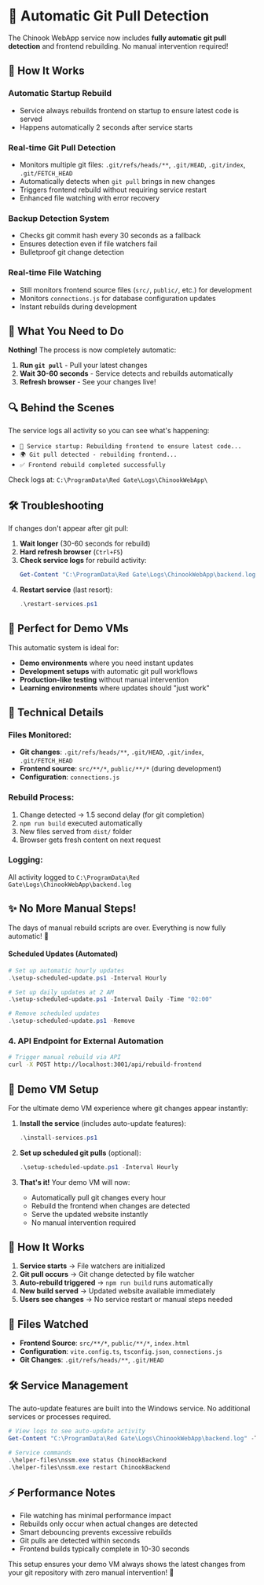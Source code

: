 # 🔄 Automatic Git Pull Detection

The Chinook WebApp service now includes **fully automatic git pull detection** and frontend rebuilding. No manual intervention required!

## 🚀 How It Works

### **Automatic Startup Rebuild**
- Service always rebuilds frontend on startup to ensure latest code is served
- Happens automatically 2 seconds after service starts

### **Real-time Git Pull Detection**  
- Monitors multiple git files: `.git/refs/heads/**`, `.git/HEAD`, `.git/index`, `.git/FETCH_HEAD`
- Automatically detects when `git pull` brings in new changes
- Triggers frontend rebuild without requiring service restart
- Enhanced file watching with error recovery

### **Backup Detection System**
- Checks git commit hash every 30 seconds as a fallback
- Ensures detection even if file watchers fail
- Bulletproof git change detection

### **Real-time File Watching**
- Still monitors frontend source files (`src/`, `public/`, etc.) for development
- Monitors `connections.js` for database configuration updates
- Instant rebuilds during development

## 🎯 What You Need to Do

**Nothing!** The process is now completely automatic:

1. **Run `git pull`** - Pull your latest changes  
2. **Wait 30-60 seconds** - Service detects and rebuilds automatically
3. **Refresh browser** - See your changes live!

## 🔍 Behind the Scenes

The service logs all activity so you can see what's happening:
- `🔄 Service startup: Rebuilding frontend to ensure latest code...`
- `🌍 Git pull detected - rebuilding frontend...`  
- `✅ Frontend rebuild completed successfully`

Check logs at: `C:\ProgramData\Red Gate\Logs\ChinookWebApp\`

## 🛠️ Troubleshooting

If changes don't appear after git pull:

1. **Wait longer** (30-60 seconds for rebuild)
2. **Hard refresh browser** (`Ctrl+F5`)  
3. **Check service logs** for rebuild activity:
   ```powershell
   Get-Content "C:\ProgramData\Red Gate\Logs\ChinookWebApp\backend.log" -Tail 20
   ```
4. **Restart service** (last resort):
   ```powershell
   .\restart-services.ps1
   ```

## 🎯 Perfect for Demo VMs

This automatic system is ideal for:
- **Demo environments** where you need instant updates
- **Development setups** with automatic git pull workflows  
- **Production-like testing** without manual intervention
- **Learning environments** where updates should "just work"

## 🔧 Technical Details

### Files Monitored:
- **Git changes**: `.git/refs/heads/**`, `.git/HEAD`, `.git/index`, `.git/FETCH_HEAD`
- **Frontend source**: `src/**/*`, `public/**/*` (during development)
- **Configuration**: `connections.js`

### Rebuild Process:
1. Change detected → 1.5 second delay (for git completion)
2. `npm run build` executed automatically  
3. New files served from `dist/` folder
4. Browser gets fresh content on next request

### Logging:
All activity logged to `C:\ProgramData\Red Gate\Logs\ChinookWebApp\backend.log`

## ✨ No More Manual Steps!

The days of manual rebuild scripts are over. Everything is now fully automatic! 🎉

#### Scheduled Updates (Automated)
```powershell
# Set up automatic hourly updates
.\setup-scheduled-update.ps1 -Interval Hourly

# Set up daily updates at 2 AM
.\setup-scheduled-update.ps1 -Interval Daily -Time "02:00"

# Remove scheduled updates
.\setup-scheduled-update.ps1 -Remove
```

### 4. **API Endpoint for External Automation**
```bash
# Trigger manual rebuild via API
curl -X POST http://localhost:3001/api/rebuild-frontend
```

## 🎯 Demo VM Setup

For the ultimate demo VM experience where git changes appear instantly:

1. **Install the service** (includes auto-update features):
   ```powershell
   .\install-services.ps1
   ```

2. **Set up scheduled git pulls** (optional):
   ```powershell
   .\setup-scheduled-update.ps1 -Interval Hourly
   ```

3. **That's it!** Your demo VM will now:
   - Automatically pull git changes every hour
   - Rebuild the frontend when changes are detected
   - Serve the updated website instantly
   - No manual intervention required

## 🔧 How It Works

1. **Service starts** → File watchers are initialized
2. **Git pull occurs** → Git change detected by file watcher
3. **Auto-rebuild triggered** → `npm run build` runs automatically
4. **New build served** → Updated website available immediately
5. **Users see changes** → No service restart or manual steps needed

## 📁 Files Watched

- **Frontend Source**: `src/**/*`, `public/**/*`, `index.html`
- **Configuration**: `vite.config.ts`, `tsconfig.json`, `connections.js`
- **Git Changes**: `.git/refs/heads/**`, `.git/HEAD`

## 🛠️ Service Management

The auto-update features are built into the Windows service. No additional services or processes required.

```powershell
# View logs to see auto-update activity
Get-Content "C:\ProgramData\Red Gate\Logs\ChinookWebApp\backend.log" -Tail 20

# Service commands
.\helper-files\nssm.exe status ChinookBackend
.\helper-files\nssm.exe restart ChinookBackend
```

## ⚡ Performance Notes

- File watching has minimal performance impact
- Rebuilds only occur when actual changes are detected
- Smart debouncing prevents excessive rebuilds
- Git pulls are detected within seconds
- Frontend builds typically complete in 10-30 seconds

This setup ensures your demo VM always shows the latest changes from your git repository with zero manual intervention! 🎉